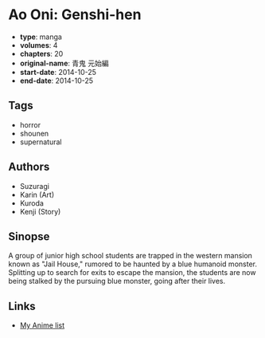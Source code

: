 # Ao Oni: Genshi-hen

-   **type**: manga
-   **volumes**: 4
-   **chapters**: 20
-   **original-name**: 青鬼 元始編
-   **start-date**: 2014-10-25
-   **end-date**: 2014-10-25

## Tags

-   horror
-   shounen
-   supernatural

## Authors

-   Suzuragi
-   Karin (Art)
-   Kuroda
-   Kenji (Story)

## Sinopse

A group of junior high school students are trapped in the western mansion known as "Jail House," rumored to be haunted by a blue humanoid monster. Splitting up to search for exits to escape the mansion, the students are now being stalked by the pursuing blue monster, going after their lives.

## Links

-   [My Anime list](https://myanimelist.net/manga/99191/Ao_Oni__Genshi-hen)
